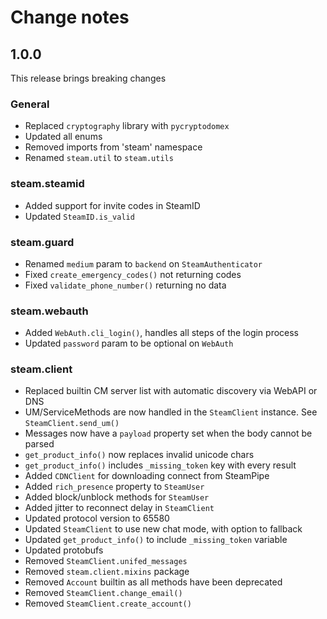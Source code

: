 # Change notes

## 1.0.0

This release brings breaking changes

### General

- Replaced `cryptography` library with `pycryptodomex`
- Updated all enums
- Removed imports from 'steam' namespace
- Renamed `steam.util` to `steam.utils`

### steam.steamid

- Added support for invite codes in SteamID
- Updated `SteamID.is_valid`

### steam.guard

- Renamed `medium` param to `backend` on `SteamAuthenticator`
- Fixed `create_emergency_codes()` not returning codes
- Fixed `validate_phone_number()` returning no data

### steam.webauth

- Added `WebAuth.cli_login()`, handles all steps of the login process
- Updated `password` param to be optional on `WebAuth`

### steam.client

- Replaced builtin CM server list with automatic discovery via WebAPI or DNS
- UM/ServiceMethods are now handled in the `SteamClient` instance. See `SteamClient.send_um()`
- Messages now have a `payload` property set when the body cannot be parsed
- `get_product_info()` now replaces invalid unicode chars
- `get_product_info()` includes `_missing_token` key with every result
- Added `CDNClient` for downloading connect from SteamPipe
- Added `rich_presence` property to `SteamUser`
- Added block/unblock methods for `SteamUser`
- Added jitter to reconnect delay in `SteamClient`
- Updated protocol version to 65580
- Updated `SteamClient` to use new chat mode, with option to fallback
- Updated `get_product_info()` to include `_missing_token` variable
- Updated protobufs
- Removed `SteamClient.unifed_messages`
- Removed `steam.client.mixins` package
- Removed `Account` builtin as all methods have been deprecated
- Removed `SteamClient.change_email()`
- Removed `SteamClient.create_account()`
